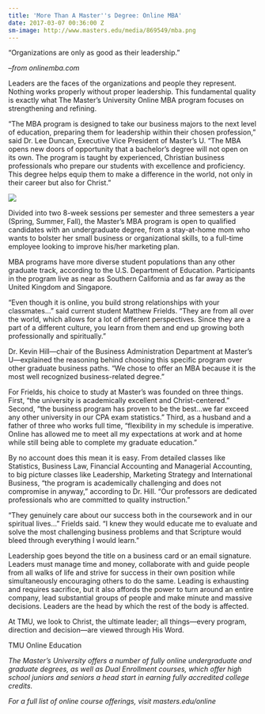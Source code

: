 ```yaml
---
title: 'More Than A Master''s Degree: Online MBA'
date: 2017-03-07 00:36:00 Z
sm-image: http://www.masters.edu/media/869549/mba.png
---
```


“Organizations are only as good as their leadership.”

–*from onlinemba.com*

Leaders are the faces of the organizations and people they represent. Nothing works properly without proper leadership. This fundamental quality is exactly what The Master’s University Online MBA program focuses on strengthening and refining.

“The MBA program is designed to take our business majors to the next level of education, preparing them for leadership within their chosen profession,” said Dr. Lee Duncan, Executive Vice President of Master’s U. “The MBA opens new doors of opportunity that a bachelor’s degree will not open on its own. The program is taught by experienced, Christian business professionals who prepare our students with excellence and proficiency. This degree helps equip them to make a difference in the world, not only in their career but also for Christ.”

![](http://www.masters.edu/media/869549/mba.png?width=500&height=320.1438848920863)

Divided into two 8-week sessions per semester and three semesters a year (Spring, Summer, Fall), the Master’s MBA program is open to qualified candidates with an undergraduate degree, from a stay-at-home mom who wants to bolster her small business or organizational skills, to a full-time employee looking to improve his/her marketing plan.

MBA programs have more diverse student populations than any other graduate track, according to the U.S. Department of Education. Participants in the program live as near as Southern California and as far away as the United Kingdom and Singapore.

“Even though it is online, you build strong relationships with your classmates…” said current student Matthew Frields. “They are from all over the world, which allows for a lot of different perspectives. Since they are a part of a different culture, you learn from them and end up growing both professionally and spiritually.”

Dr. Kevin Hill—chair of the Business Administration Department at Master’s U—explained the reasoning behind choosing this specific program over other graduate business paths. “We chose to offer an MBA because it is the most well recognized business-related degree.”

For Frields, his choice to study at Master’s was founded on three things. First, “the university is academically excellent and Christ-centered.” Second, “the business program has proven to be the best…we far exceed any other university in our CPA exam statistics.” Third, as a husband and a father of three who works full time, “flexibility in my schedule is imperative. Online has allowed me to meet all my expectations at work and at home while still being able to complete my graduate education.”

By no account does this mean it is easy. From detailed classes like Statistics, Business Law, Financial Accounting and Managerial Accounting, to big picture classes like Leadership, Marketing Strategy and International Business, “the program is academically challenging and does not compromise in anyway,” according to Dr. Hill. “Our professors are dedicated professionals who are committed to quality instruction.”

“They genuinely care about our success both in the coursework and in our spiritual lives…” Frields said. “I knew they would educate me to evaluate and solve the most challenging business problems and that Scripture would bleed through everything I would learn.”

Leadership goes beyond the title on a business card or an email signature. Leaders must manage time and money, collaborate with and guide people from all walks of life and strive for success in their own position while simultaneously encouraging others to do the same. Leading is exhausting and requires sacrifice, but it also affords the power to turn around an entire company, lead substantial groups of people and make minute and massive decisions. Leaders are the head by which the rest of the body is affected.

At TMU, we look to Christ, the ultimate leader; all things—every program, direction and decision—are viewed through His Word.

TMU Online Education

*The Master’s University offers a number of fully online undergraduate and graduate degrees, as well as Dual Enrollment courses, which offer high school juniors and seniors a head start in earning fully accredited college credits.*

*For a full list of online course offerings, visit masters.edu/online*